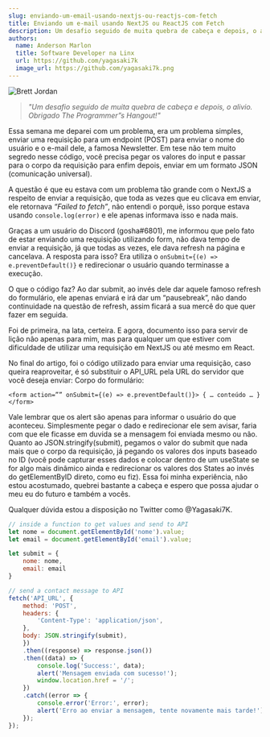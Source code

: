 ```yaml
---
slug: enviando-um-email-usando-nextjs-ou-reactjs-com-fetch
title: Enviando um e-mail usando NextJS ou ReactJS com Fetch
description: Um desafio seguido de muita quebra de cabeça e depois, o alivio. Obrigado The Programmer”s Hangout!
authors:
  name: Anderson Marlon
  title: Software Developer na Linx
  url: https://github.com/yagasaki7k
  image_url: https://github.com/yagasaki7k.png
---
```


![](https://images.unsplash.com/photo-1596526131083-e8c633c948d2?ixlib=rb-4.0.3&ixid=MnwxMjA3fDB8MHxwaG90by1wYWdlfHx8fGVufDB8fHx8&auto=format&fit=crop&w=774&q=80 "Brett Jordan")

> _"Um desafio seguido de muita quebra de cabeça e depois, o alivio. Obrigado The Programmer”s Hangout!"_

Essa semana me deparei com um problema, era um problema simples, enviar uma requisição para um endpoint (POST) para enviar o nome do usuário e o e-mail dele, a famosa Newsletter. Em tese não tem muito segredo nesse código, você precisa pegar os valores do input e passar para o corpo da requisição para enfim depois, enviar em um formato JSON (comunicação universal).

A questão é que eu estava com um problema tão grande com o NextJS a respeito de enviar a requisição, que toda as vezes que eu clicava em enviar, ele retornava _“Failed to fetch”_, não entendi o porquê, isso porque estava usando `console.log(error)` e ele apenas informava isso e nada mais.

Graças a um usuário do Discord (gosha#6801), me informou que pelo fato de estar enviando uma requisição utilizando form, não dava tempo de enviar a requisição, já que todas as vezes, ele dava refresh na página e cancelava. A resposta para isso? Era utiliza o `onSubmit={(e) => e.preventDefault()}` e redirecionar o usuário quando terminasse a execução.

O que o código faz? Ao dar submit, ao invés dele dar aquele famoso refresh do formulário, ele apenas enviará e irá dar um “pausebreak”, não dando continuidade na questão de refresh, assim ficará a sua mercê do que quer fazer em seguida.

Foi de primeira, na lata, certeira. E agora, documento isso para servir de lição não apenas para mim, mas para qualquer um que estiver com dificuldade de utilizar uma requisição em NextJS ou até mesmo em React.

No final do artigo, foi o código utilizado para enviar uma requisição, caso queira reaproveitar, é só substituir o API_URL pela URL do servidor que você deseja enviar: Corpo do formulário:

`<form action=”” onSubmit={(e) => e.preventDefault()}> { … conteúdo … } </form>`

Vale lembrar que os alert são apenas para informar o usuário do que aconteceu. Simplesmente pegar o dado e redirecionar ele sem avisar, faria com que ele ficasse em duvida se a mensagem foi enviada mesmo ou não. Quanto ao JSON.stringify(submit), pegamos o valor do submit que nada mais que o corpo da requisição, já pegando os valores dos inputs baseado no ID (você pode capturar esses dados e colocar dentro de um useState se for algo mais dinâmico ainda e redirecionar os valores dos States ao invés do getElementByID direto, como eu fiz). Essa foi minha experiência, não estou acostumado, quebrei bastante a cabeça e espero que possa ajudar o meu eu do futuro e também a vocês.

Qualquer dúvida estou a disposição no Twitter como @Yagasaki7K.

```js
// inside a function to get values and send to API
let nome = document.getElementById('nome').value;
let email = document.getElementById('email').value;

let submit = {
    nome: nome,
    email: email
}

// send a contact message to API
fetch('API_URL', {
    method: 'POST',
    headers: {
        'Content-Type': 'application/json',
    },
    body: JSON.stringify(submit),
    })
    .then((response) => response.json())
    .then((data) => {
        console.log('Success:', data);
        alert('Mensagem enviada com sucesso!');
        window.location.href = '/';
    })
    .catch((error => {
        console.error('Error:', error);
        alert('Erro ao enviar a mensagem, tente novamente mais tarde!');
    });
});
```
